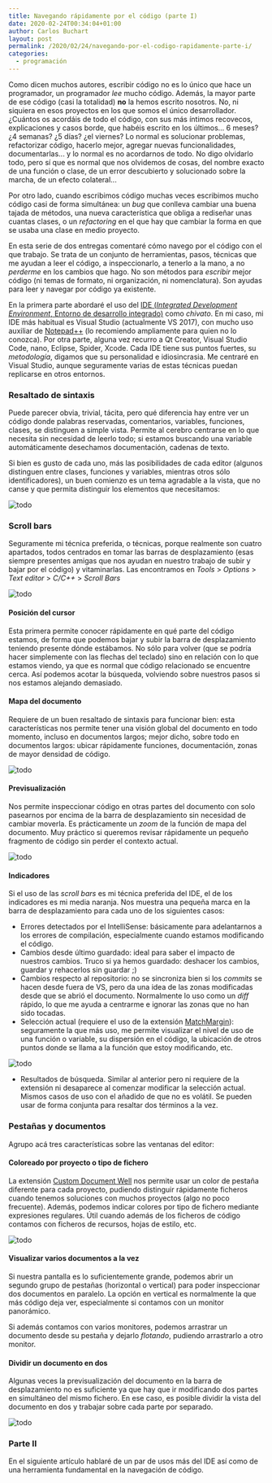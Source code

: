 ```yaml
---
title: Navegando rápidamente por el código (parte I)
date: 2020-02-24T00:34:04+01:00
author: Carlos Buchart
layout: post
permalink: /2020/02/24/navegando-por-el-codigo-rapidamente-parte-i/
categories:
  - programación
---
```

Como dicen muchos autores, escribir código no es lo único que hace un programador, un programador _lee_ mucho código. Además, la mayor parte de ese código (casi la totalidad) **no** la hemos escrito nosotros. No, ni siquiera en esos proyectos en los que somos el único desarrollador. ¿Cuántos os acordáis de todo el código, con sus más íntimos recovecos, explicaciones y casos borde, que habéis escrito en los últimos... 6 meses? ¿4 semanas? ¿5 días? ¿el viernes? Lo normal es solucionar problemas, refactorizar código, hacerlo mejor, agregar nuevas funcionalidades, documentarlas... y lo normal es no acordarnos de todo. No digo olvidarlo todo, pero sí que es normal que nos olvidemos de cosas, del nombre exacto de una función o clase, de un error descubierto y solucionado sobre la marcha, de un efecto colateral...

Por otro lado, cuando escribimos código muchas veces escribimos mucho código casi de forma simultánea: un _bug_ que conlleva cambiar una buena tajada de métodos, una nueva característica que obliga a rediseñar unas cuantas clases, o un _refactoring_ en el que hay que cambiar la forma en que se usaba una clase en medio proyecto.

En esta serie de dos entregas comentaré cómo navego por el código con el que trabajo. Se trata de un conjunto de herramientas, pasos, técnicas que me ayudan a leer el código, a inspeccionarlo, a tenerlo a la mano, a no _perderme_ en los cambios que hago. No son métodos para _escribir_ mejor código (ni temas de formato, ni organización, ni nomenclatura). Son ayudas para leer y navegar por código ya existente.

En la primera parte abordaré el uso del [IDE (_Integrated Development Environment_, Entorno de desarrollo integrado)](https://es.wikipedia.org/wiki/Entorno_de_desarrollo_integrado) como _chivato_. En mi caso, mi IDE más habitual es Visual Studio (actualmente VS 2017), con mucho uso auxiliar de [Notepad++](https://notepad-plus-plus.org/) (lo recomiendo ampliamente para quien no lo conozca). Por otra parte, alguna vez recurro a Qt Creator, Visual Studio Code, nano, Eclipse, Spider, Xcode. Cada IDE tiene sus puntos fuertes, su _metodología_, digamos que su personalidad e idiosincrasia. Me centraré en Visual Studio, aunque seguramente varias de estas técnicas puedan replicarse en otros entornos.

### Resaltado de sintaxis
Puede parecer obvia, trivial, tácita, pero qué diferencia hay entre ver un código donde palabras reservadas, comentarios, variables, funciones, clases, se distinguen a simple vista. Permite al cerebro centrarse en lo que necesita sin necesidad de leerlo todo; si estamos buscando una variable automáticamente desechamos documentación, cadenas de texto.

Si bien es gusto de cada uno, más las posibilidades de cada editor (algunos distinguen entre clases, funciones y variables, mientras otros sólo identificadores), un buen comienzo es un tema agradable a la vista, que no canse y que permita distinguir los elementos que necesitamos:

![todo](/assets/images/syntax-highlighting.jpg)

### Scroll bars
Seguramente mi técnica preferida, o técnicas, porque realmente son cuatro apartados, todos centrados en tomar las barras de desplazamiento (esas siempre presentes amigas que nos ayudan en nuestro trabajo de subir y bajar por el código) y vitaminarlas. Las encontramos en _Tools_ > _Options_ > _Text editor_ > _C/C++_ > _Scroll Bars_

![todo](/assets/images/vs-options-scrollbars.jpg)

#### Posición del cursor
Esta primera permite conocer rápidamente en qué parte del código estamos, de forma que podemos bajar y subir la barra de desplazamiento teniendo presente dónde estábamos. No sólo para volver (que se podría hacer simplemente con las flechas del teclado) sino en relación con lo que estamos viendo, ya que es normal que código relacionado se encuentre cerca. Así podemos acotar la búsqueda, volviendo sobre nuestros pasos si nos estamos alejando demasiado.

#### Mapa del documento
Requiere de un buen resaltado de sintaxis para funcionar bien: esta características nos permite tener una visión global del documento en todo momento, incluso en documentos largos; mejor dicho, sobre todo en documentos largos: ubicar rápidamente funciones, documentación, zonas de mayor densidad de código.

![todo](/assets/images/scrollbars-map.jpg)

#### Previsualización
Nos permite inspeccionar código en otras partes del documento con solo pasearnos por encima de la barra de desplazamiento sin necesidad de cambiar moverla. Es prácticamente un _zoom_ de la función de mapa del documento. Muy práctico si queremos revisar rápidamente un pequeño fragmento de código sin perder el contexto actual.

![todo](/assets/images/scrollbars-preview.jpg)

#### Indicadores
Si el uso de las _scroll bars_ es mi técnica preferida del IDE, el de los indicadores es mi media naranja. Nos muestra una pequeña marca en la barra de desplazamiento para cada uno de los siguientes casos:

- Errores detectados por el IntelliSense: básicamente para adelantarnos a los errores de compilación, especialmente cuando estamos modificando el código.
- Cambios desde último guardado: ideal para saber el impacto de nuestros cambios. Truco si ya hemos guardado: deshacer los cambios, guardar y rehacerlos sin guardar ;)
- Cambios respecto al repositorio: no se sincroniza bien si los _commits_ se hacen desde fuera de VS, pero da una idea de las zonas modificadas desde que se abrió el documento. Normalmente lo uso como un _diff_ rápido, lo que me ayuda a centrarme e ignorar las zonas que no han sido tocadas.
- Selección actual (requiere el uso de la extensión [MatchMargin](https://marketplace.visualstudio.com/items?itemName=VisualStudioPlatformTeam.MatchMargin)): seguramente la que más uso, me permite visualizar el nivel de uso de una función o variable, su dispersión en el código, la ubicación de otros puntos donde se llama a la función que estoy modificando, etc.

![todo](/assets/images/scrollbars-match.jpg)

- Resultados de búsqueda. Similar al anterior pero ni requiere de la extensión ni desaparece al comenzar modificar la selección actual. Mismos casos de uso con el añadido de que no es volátil. Se pueden usar de forma conjunta para resaltar dos términos a la vez.

### Pestañas y documentos
Agrupo acá tres características sobre las ventanas del editor:

#### Coloreado por proyecto o tipo de fichero
La extensión [Custom Document Well](https://marketplace.visualstudio.com/items?itemName=VisualStudioPlatformTeam.CustomDocumentWell) nos permite usar un color de pestaña diferente para cada proyecto, pudiendo distinguir rápidamente ficheros cuando tenemos soluciones con muchos proyectos (algo no poco frecuente). Además, podemos indicar colores por tipo de fichero mediante expresiones regulares. Útil cuando además de los ficheros de código contamos con ficheros de recursos, hojas de estilo, etc.

![todo](/assets/images/custom-document-well.jpg)

#### Visualizar varios documentos a la vez
Si nuestra pantalla es lo suficientemente grande, podemos abrir un segundo grupo de pestañas (horizontal o vertical) para poder inspeccionar dos documentos en paralelo. La opción en vertical es normalmente la que más código deja ver, especialmente si contamos con un monitor panorámico.

Si además contamos con varios monitores, podemos arrastrar un documento desde su pestaña y dejarlo _flotando_, pudiendo arrastrarlo a otro monitor.

#### Dividir un documento en dos
Algunas veces la previsualización del documento en la barra de desplazamiento no es suficiente ya que hay que ir modificando dos partes en simultáneo del mismo fichero. En ese caso, es posible dividir la vista del documento en dos y trabajar sobre cada parte por separado.

![todo](/assets/images/vs-split-window.jpg)

### Parte II
En el siguiente artículo hablaré de un par de usos más del IDE así como de una herramienta fundamental en la navegación de código.